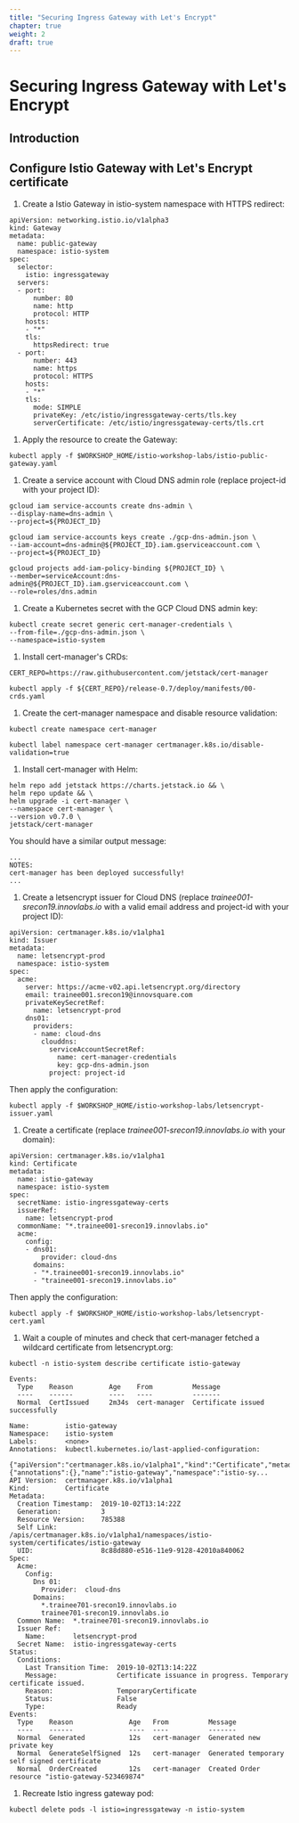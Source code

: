 ```yaml
---
title: "Securing Ingress Gateway with Let's Encrypt"
chapter: true
weight: 2
draft: true
---
```

# Securing Ingress Gateway with Let's Encrypt

## Introduction



## Configure Istio Gateway with Let's Encrypt certificate

1. Create a Istio Gateway in istio-system namespace with HTTPS redirect:

```
apiVersion: networking.istio.io/v1alpha3
kind: Gateway
metadata:
  name: public-gateway
  namespace: istio-system
spec:
  selector:
    istio: ingressgateway
  servers:
  - port:
      number: 80
      name: http
      protocol: HTTP
    hosts:
    - "*"
    tls:
      httpsRedirect: true
  - port:
      number: 443
      name: https
      protocol: HTTPS
    hosts:
    - "*"
    tls:
      mode: SIMPLE
      privateKey: /etc/istio/ingressgateway-certs/tls.key
      serverCertificate: /etc/istio/ingressgateway-certs/tls.crt
```

1. Apply the resource to create the Gateway:

```
kubectl apply -f $WORKSHOP_HOME/istio-workshop-labs/istio-public-gateway.yaml
```

1. Create a service account with Cloud DNS admin role (replace project-id with your project ID):

```
gcloud iam service-accounts create dns-admin \
--display-name=dns-admin \
--project=${PROJECT_ID}
```

```
gcloud iam service-accounts keys create ./gcp-dns-admin.json \
--iam-account=dns-admin@${PROJECT_ID}.iam.gserviceaccount.com \
--project=${PROJECT_ID}
```

```
gcloud projects add-iam-policy-binding ${PROJECT_ID} \
--member=serviceAccount:dns-admin@${PROJECT_ID}.iam.gserviceaccount.com \
--role=roles/dns.admin
```

1. Create a Kubernetes secret with the GCP Cloud DNS admin key:

```
kubectl create secret generic cert-manager-credentials \
--from-file=./gcp-dns-admin.json \
--namespace=istio-system
```

1. Install cert-manager's CRDs:

```
CERT_REPO=https://raw.githubusercontent.com/jetstack/cert-manager

kubectl apply -f ${CERT_REPO}/release-0.7/deploy/manifests/00-crds.yaml
```

1. Create the cert-manager namespace and disable resource validation:

```
kubectl create namespace cert-manager

kubectl label namespace cert-manager certmanager.k8s.io/disable-validation=true
```

1. Install cert-manager with Helm:

```
helm repo add jetstack https://charts.jetstack.io && \
helm repo update && \
helm upgrade -i cert-manager \
--namespace cert-manager \
--version v0.7.0 \
jetstack/cert-manager
```

You should have a similar output message:
```
...
NOTES:
cert-manager has been deployed successfully!
...

```


1. Create a letsencrypt issuer for Cloud DNS (replace _trainee001-srecon19.innovlabs.io_ with a valid email address and project-id with your project ID):

```
apiVersion: certmanager.k8s.io/v1alpha1
kind: Issuer
metadata:
  name: letsencrypt-prod
  namespace: istio-system
spec:
  acme:
    server: https://acme-v02.api.letsencrypt.org/directory
    email: trainee001.srecon19@innovsquare.com
    privateKeySecretRef:
      name: letsencrypt-prod
    dns01:
      providers:
      - name: cloud-dns
        clouddns:
          serviceAccountSecretRef:
            name: cert-manager-credentials
            key: gcp-dns-admin.json
          project: project-id
```

Then apply the configuration:
```
kubectl apply -f $WORKSHOP_HOME/istio-workshop-labs/letsencrypt-issuer.yaml
```

1. Create a certificate (replace _trainee001-srecon19.innovlabs.io_ with your domain):

```
apiVersion: certmanager.k8s.io/v1alpha1
kind: Certificate
metadata:
  name: istio-gateway
  namespace: istio-system
spec:
  secretName: istio-ingressgateway-certs
  issuerRef:
    name: letsencrypt-prod
  commonName: "*.trainee001-srecon19.innovlabs.io"
  acme:
    config:
    - dns01:
        provider: cloud-dns
      domains:
      - "*.trainee001-srecon19.innovlabs.io"
      - "trainee001-srecon19.innovlabs.io"
```

Then apply the configuration:
```
kubectl apply -f $WORKSHOP_HOME/istio-workshop-labs/letsencrypt-cert.yaml
```


1. Wait a couple of minutes and check that cert-manager fetched a wildcard certificate from letsencrypt.org:

```
kubectl -n istio-system describe certificate istio-gateway
```

```
Events:
  Type    Reason         Age    From          Message
  ----    ------         ----   ----          -------
  Normal  CertIssued     2m34s  cert-manager  Certificate issued successfully
```


```
Name:         istio-gateway
Namespace:    istio-system
Labels:       <none>
Annotations:  kubectl.kubernetes.io/last-applied-configuration:
                {"apiVersion":"certmanager.k8s.io/v1alpha1","kind":"Certificate","metadata":{"annotations":{},"name":"istio-gateway","namespace":"istio-sy...
API Version:  certmanager.k8s.io/v1alpha1
Kind:         Certificate
Metadata:
  Creation Timestamp:  2019-10-02T13:14:22Z
  Generation:          3
  Resource Version:    785388
  Self Link:           /apis/certmanager.k8s.io/v1alpha1/namespaces/istio-system/certificates/istio-gateway
  UID:                 8c88d880-e516-11e9-9128-42010a840062
Spec:
  Acme:
    Config:
      Dns 01:
        Provider:  cloud-dns
      Domains:
        *.trainee701-srecon19.innovlabs.io
        trainee701-srecon19.innovlabs.io
  Common Name:  *.trainee701-srecon19.innovlabs.io
  Issuer Ref:
    Name:       letsencrypt-prod
  Secret Name:  istio-ingressgateway-certs
Status:
  Conditions:
    Last Transition Time:  2019-10-02T13:14:22Z
    Message:               Certificate issuance in progress. Temporary certificate issued.
    Reason:                TemporaryCertificate
    Status:                False
    Type:                  Ready
Events:
  Type    Reason              Age   From          Message
  ----    ------              ----  ----          -------
  Normal  Generated           12s   cert-manager  Generated new private key
  Normal  GenerateSelfSigned  12s   cert-manager  Generated temporary self signed certificate
  Normal  OrderCreated        12s   cert-manager  Created Order resource "istio-gateway-523469874"
```


1. Recreate Istio ingress gateway pod:

```
kubectl delete pods -l istio=ingressgateway -n istio-system
```
